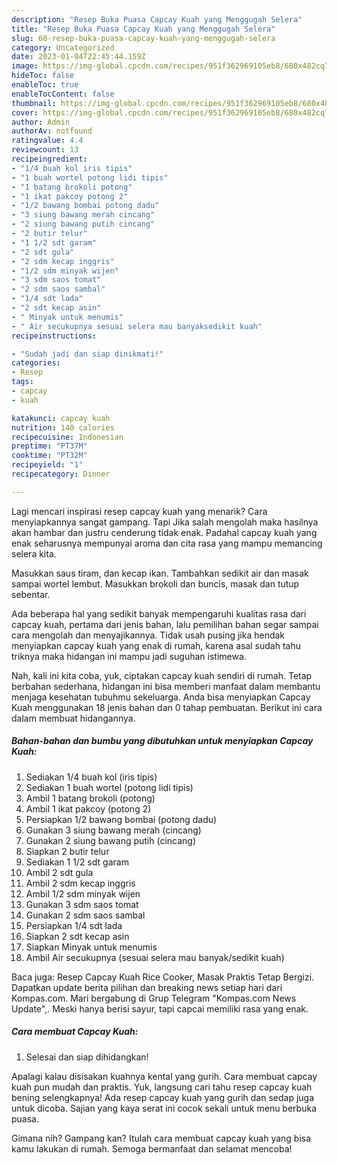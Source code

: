 ```yaml
---
description: "Resep Buka Puasa Capcay Kuah yang Menggugah Selera"
title: "Resep Buka Puasa Capcay Kuah yang Menggugah Selera"
slug: 60-resep-buka-puasa-capcay-kuah-yang-menggugah-selera
category: Uncategorized
date: 2023-01-04T22:45:44.159Z
image: https://img-global.cpcdn.com/recipes/951f362969105eb8/680x482cq70/capcay-kuah-foto-resep-utama.jpg
hideToc: false
enableToc: true
enableTocContent: false
thumbnail: https://img-global.cpcdn.com/recipes/951f362969105eb8/680x482cq70/capcay-kuah-foto-resep-utama.jpg
cover: https://img-global.cpcdn.com/recipes/951f362969105eb8/680x482cq70/capcay-kuah-foto-resep-utama.jpg
author: Admin
authorAv: notfound
ratingvalue: 4.4
reviewcount: 13
recipeingredient:
- "1/4 buah kol iris tipis"
- "1 buah wortel potong lidi tipis"
- "1 batang brokoli potong"
- "1 ikat pakcoy potong 2"
- "1/2 bawang bombai potong dadu"
- "3 siung bawang merah cincang"
- "2 siung bawang putih cincang"
- "2 butir telur"
- "1 1/2 sdt garam"
- "2 sdt gula"
- "2 sdm kecap inggris"
- "1/2 sdm minyak wijen"
- "3 sdm saos tomat"
- "2 sdm saos sambal"
- "1/4 sdt lada"
- "2 sdt kecap asin"
- " Minyak untuk menumis"
- " Air secukupnya sesuai selera mau banyaksedikit kuah"
recipeinstructions:

- "Sudah jadi dan siap dinikmati!"
categories:
- Resep
tags:
- capcay
- kuah

katakunci: capcay kuah 
nutrition: 140 calories
recipecuisine: Indonesian
preptime: "PT37M"
cooktime: "PT32M"
recipeyield: "1"
recipecategory: Dinner

---
```



Lagi mencari inspirasi resep capcay kuah yang menarik? Cara menyiapkannya sangat gampang. Tapi Jika salah mengolah maka hasilnya akan hambar dan justru cenderung tidak enak. Padahal capcay kuah yang enak seharusnya mempunyai aroma dan cita rasa yang mampu memancing selera kita.


Masukkan saus tiram, dan kecap ikan. Tambahkan sedikit air dan masak sampai wortel lembut. Masukkan brokoli dan buncis, masak dan tutup sebentar.

Ada beberapa hal yang sedikit banyak mempengaruhi kualitas rasa dari capcay kuah, pertama dari jenis bahan, lalu pemilihan bahan segar sampai cara mengolah dan menyajikannya. Tidak usah pusing jika hendak menyiapkan capcay kuah yang enak di rumah, karena asal sudah tahu triknya maka hidangan ini mampu jadi suguhan istimewa.


Nah, kali ini kita coba, yuk, ciptakan capcay kuah sendiri di rumah. Tetap berbahan sederhana, hidangan ini bisa memberi manfaat dalam membantu menjaga kesehatan tubuhmu sekeluarga. Anda bisa menyiapkan Capcay Kuah menggunakan 18 jenis bahan dan 0 tahap pembuatan. Berikut ini cara dalam membuat hidangannya.

<!--inarticleads1-->

##### Bahan-bahan dan bumbu yang dibutuhkan untuk menyiapkan Capcay Kuah:

1. Sediakan 1/4 buah kol (iris tipis)
1. Sediakan 1 buah wortel (potong lidi tipis)
1. Ambil 1 batang brokoli (potong)
1. Ambil 1 ikat pakcoy (potong 2)
1. Persiapkan 1/2 bawang bombai (potong dadu)
1. Gunakan 3 siung bawang merah (cincang)
1. Gunakan 2 siung bawang putih (cincang)
1. Siapkan 2 butir telur
1. Sediakan 1 1/2 sdt garam
1. Ambil 2 sdt gula
1. Ambil 2 sdm kecap inggris
1. Ambil 1/2 sdm minyak wijen
1. Gunakan 3 sdm saos tomat
1. Gunakan 2 sdm saos sambal
1. Persiapkan 1/4 sdt lada
1. Siapkan 2 sdt kecap asin
1. Siapkan  Minyak untuk menumis
1. Ambil  Air secukupnya (sesuai selera mau banyak/sedikit kuah)


Baca juga: Resep Capcay Kuah Rice Cooker, Masak Praktis Tetap Bergizi. Dapatkan update berita pilihan dan breaking news setiap hari dari Kompas.com. Mari bergabung di Grup Telegram &#34;Kompas.com News Update&#34;,. Meski hanya berisi sayur, tapi capcai memiliki rasa yang enak. 

<!--inarticleads2-->

##### Cara membuat Capcay Kuah:


1. Selesai dan siap dihidangkan!

Apalagi kalau disisakan kuahnya kental yang gurih. Cara membuat capcay kuah pun mudah dan praktis. Yuk, langsung cari tahu resep capcay kuah bening selengkapnya! Ada resep capcay kuah yang gurih dan sedap juga untuk dicoba. Sajian yang kaya serat ini cocok sekali untuk menu berbuka puasa. 

Gimana nih? Gampang kan? Itulah cara membuat capcay kuah yang bisa kamu lakukan di rumah. Semoga bermanfaat dan selamat mencoba!
